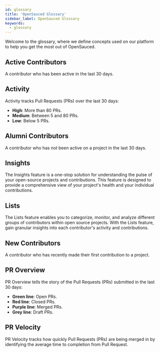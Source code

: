 ```yaml
---
id: glossary
title: 'OpenSauced Glossary'
sidebar_label: OpenSauced Glossary
keywords:
  - glossary
---
```


Welcome to the glossary, where we define concepts used on our platform to help you get the most out of OpenSauced.

## Active Contributors

A contributor who has been active in the last 30 days.

## Activity

Activity tracks Pull Requests (PRs) over the last 30 days:

- **High**: More than 80 PRs.
- **Medium**: Between 5 and 80 PRs.
- **Low**: Below 5 PRs.

## Alumni Contributors

A contributor who has not been active on a project in the last 30 days.

## Insights

The Insights feature is a one-stop solution for understanding the pulse of your open-source projects and contributions. This feature is designed to provide a comprehensive view of your project's health and your individual contributions.

## Lists

The Lists feature enables you to categorize, monitor, and analyze different groups of contributors within open source projects. With the Lists feature, gain granular insights into each contributor's activity and contributions.

## New Contributors

A contributor who has recently made their first contribution to a project.

## PR Overview

PR Overview tells the story of the Pull Requests (PRs) submitted in the last 30 days:

- **Green line**: Open PRs.
- **Red line**: Closed PRs.
- **Purple line**: Merged PRs.
- **Grey line**: Draft PRs.

## PR Velocity

PR Velocity tracks how quickly Pull Requests (PRs) are being merged in by identifying the average time to completion from Pull Request.
